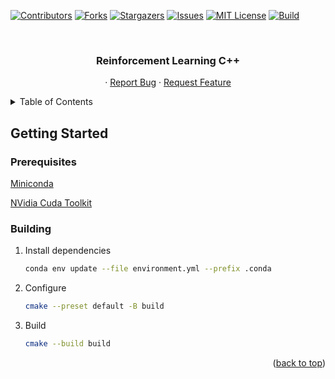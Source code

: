 <a name="readme-top"></a>

[![Contributors][contributors-shield]][contributors-url]
[![Forks][forks-shield]][forks-url]
[![Stargazers][stars-shield]][stars-url]
[![Issues][issues-shield]][issues-url]
[![MIT License][license-shield]][license-url]
[![Build][build-shield]][build-url]

<!-- PROJECT LOGO -->
<br />
<div align="center">
  <h3 align="center">Reinforcement Learning C++</h3>

  <p align="center">
    ·
    <a href="https://github.com/cNoNim/rl-cpp/issues">Report Bug</a>
    ·
    <a href="https://github.com/cNoNim/rl-cpp/issues">Request Feature</a>
  </p>
</div>

<!-- TABLE OF CONTENTS -->
<details>
  <summary>Table of Contents</summary>
  <ol>
    <li>
      <a href="#getting-started">Getting Started</a>
      <ul>
        <li><a href="#prerequisites">Prerequisites</a></li>
        <li><a href="#building">Building</a></li>
      </ul>
    </li>
  </ol>
</details>

<!-- GETTING STARTED -->
## Getting Started

### Prerequisites

[Miniconda][miniconda-url]

[NVidia Cuda Toolkit][cuda-url]

### Building

1. Install dependencies
   ```sh
   conda env update --file environment.yml --prefix .conda
   ```
2. Configure
   ```sh
   cmake --preset default -B build
   ```
4. Build
   ```sh
   cmake --build build
   ```

<p align="right">(<a href="#readme-top">back to top</a>)</p>

<!-- MARKDOWN LINKS & IMAGES -->
[contributors-shield]: https://img.shields.io/github/contributors/cNoNim/rl-cpp.svg?style=flat
[contributors-url]: https://github.com/cNoNim/rl-cpp/graphs/contributors
[forks-shield]: https://img.shields.io/github/forks/cNoNim/rl-cpp.svg?style=flat
[forks-url]: https://github.com/cNoNim/rl-cpp/network/members
[stars-shield]: https://img.shields.io/github/stars/cNoNim/rl-cpp.svg?style=flat
[stars-url]: https://github.com/cNoNim/rl-cpp/stargazers
[issues-shield]: https://img.shields.io/github/issues/cNoNim/rl-cpp.svg?style=flat
[issues-url]: https://github.com/cNoNim/rl-cpp/issues
[license-shield]: https://img.shields.io/github/license/cNoNim/rl-cpp.svg?style=flat
[license-url]: https://github.com/cNoNim/rl-cpp/blob/master/LICENSE
[build-shield]: https://github.com/cNoNim/rl-cpp/actions/workflows/build.yml/badge.svg
[build-url]: https://github.com/cNoNim/rl-cpp/actions/workflows/build.yml
[pytorch-url]: https://pytorch.org/
[cuda-url]: https://developer.nvidia.com/cuda-toolkit
[miniconda-url]: https://conda.io/miniconda.html
